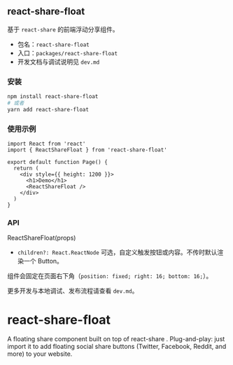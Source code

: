 ## react-share-float

基于 `react-share` 的前端浮动分享组件。

- 包名：`react-share-float`
- 入口：`packages/react-share-float`
- 开发文档与调试说明见 `dev.md`

### 安装

```bash
npm install react-share-float
# 或者
yarn add react-share-float
```

### 使用示例

```tsx
import React from 'react'
import { ReactShareFloat } from 'react-share-float'

export default function Page() {
  return (
    <div style={{ height: 1200 }}>
      <h1>Demo</h1>
      <ReactShareFloat />
    </div>
  )
}
```

### API

ReactShareFloat(props)

- `children?: React.ReactNode` 可选，自定义触发按钮或内容。不传时默认渲染一个 Button。

组件会固定在页面右下角（`position: fixed; right: 16; bottom: 16;`）。

更多开发与本地调试、发布流程请查看 `dev.md`。

# react-share-float
A floating share component built on top of react-share . Plug-and-play: just import it to add floating social share buttons (Twitter, Facebook, Reddit, and more) to your website.
